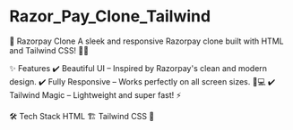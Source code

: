 # Razor_Pay_Clone_Tailwind
🚀 Razorpay Clone
A sleek and responsive Razorpay clone built with HTML and Tailwind CSS! 🎨✨

✨ Features
✔️ Beautiful UI – Inspired by Razorpay's clean and modern design.
✔️ Fully Responsive – Works perfectly on all screen sizes. 📱💻
✔️ Tailwind Magic – Lightweight and super fast! ⚡

🛠️ Tech Stack
HTML 🏗️
Tailwind CSS 🎨
